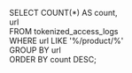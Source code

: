 SELECT COUNT(*) AS count,<br/>
       url<br/>
FROM tokenized_access_logs<br/>
WHERE url LIKE '%/product/%'<br/>
GROUP BY url<br/>
ORDER BY count DESC;<br/>

